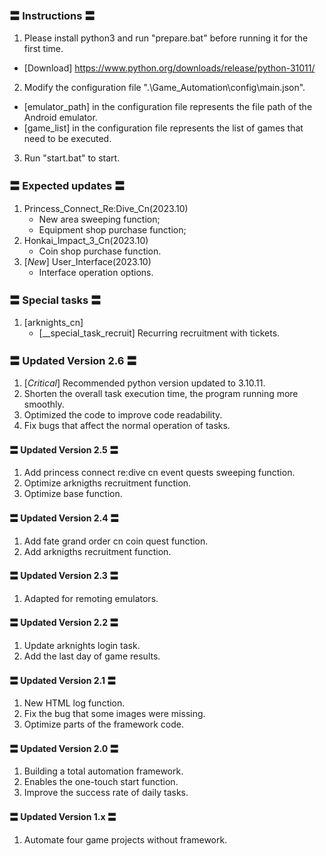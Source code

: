 ### 〓 Instructions 〓
1. Please install python3 and run "prepare.bat" before running it for the first time.
 - [Download] https://www.python.org/downloads/release/python-31011/
2. Modify the configuration file ".\Game_Automation\config\main.json".
 - [emulator_path] in the configuration file represents the file path of the Android emulator.
 - [game_list] in the configuration file represents the list of games that need to be executed.
3. Run "start.bat" to start.

### 〓 Expected updates 〓
1. Princess_Connect_Re:Dive_Cn(2023.10)
    - New area sweeping function;
    - Equipment shop purchase function;
2. Honkai_Impact_3_Cn(2023.10)
    - Coin shop purchase function.
3. [*New*] User_Interface(2023.10)
    - Interface operation options.

### 〓 Special tasks 〓
1. [arknights_cn]
    - [__special_task_recruit] Recurring recruitment with tickets.

### 〓 Updated Version 2.6 〓
1. [*Critical*] Recommended python version updated to 3.10.11.
2. Shorten the overall task execution time, the program running more smoothly.
3. Optimized the code to improve code readability.
4. Fix bugs that affect the normal operation of tasks.

#### 〓 Updated Version 2.5 〓
1. Add princess connect re:dive cn event quests sweeping function.
2. Optimize arknigths recruitment function.
3. Optimize base function.

#### 〓 Updated Version 2.4 〓
1. Add fate grand order cn coin quest function.
2. Add arknigths recruitment function.

#### 〓 Updated Version 2.3 〓
1. Adapted for remoting emulators.

#### 〓 Updated Version 2.2 〓
1. Update arknights login task.
2. Add the last day of game results.

#### 〓 Updated Version 2.1 〓
1. New HTML log function.
2. Fix the bug that some images were missing.
3. Optimize parts of the framework code.

#### 〓 Updated Version 2.0 〓
1. Building a total automation framework.
2. Enables the one-touch start function.
3. Improve the success rate of daily tasks.

#### 〓 Updated Version 1.x 〓
1. Automate four game projects without framework.